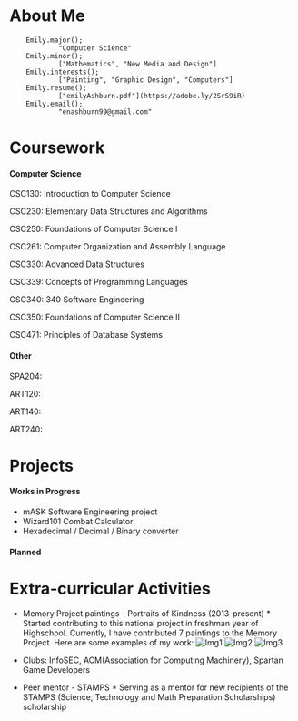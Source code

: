 # About Me
        
        Emily.major();
                "Computer Science"
        Emily.minor();
                ["Mathematics", "New Media and Design"]
        Emily.interests();
                ["Painting", "Graphic Design", "Computers"]
        Emily.resume();
                ["emilyAshburn.pdf"](https://adobe.ly/2SrS9iR)
        Emily.email();
                "enashburn99@gmail.com"
                
# Coursework
#### Computer Science
CSC130: Introduction to Computer Science

CSC230: Elementary Data Structures and Algorithms

CSC250: Foundations of Computer Science I

CSC261: Computer Organization and Assembly Language

CSC330: Advanced Data Structures

CSC339: Concepts of Programming Languages

CSC340: 340 Software Engineering

CSC350: Foundations of Computer Science II

CSC471: Principles of Database Systems


#### Other
SPA204:

ART120:

ART140:

ART240:
                
# Projects
#### Works in Progress
* mASK Software Engineering project
* Wizard101 Combat Calculator
* Hexadecimal / Decimal / Binary converter

#### Planned


# Extra-curricular Activities
* Memory Project paintings - Portraits of Kindness (2013-present)
        * Started contributing to this national project in freshman year of Highschool. Currently, I have contributed 7 paintings to the Memory Project. Here are some examples of my work:
        ![Img1](https://imgur.com/8PjN2gS)
        ![Img2](https://imgur.com/hUq1noI)
        ![Img3](https://imgur.com/0KNIKcC)
        
        
* Clubs: InfoSEC, ACM(Association for Computing Machinery), Spartan Game Developers

* Peer mentor - STAMPS
        * Serving as a mentor for new recipients of the STAMPS (Science, Technology and Math Preparation Scholarships) scholarship
